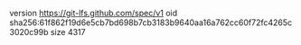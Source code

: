 version https://git-lfs.github.com/spec/v1
oid sha256:61f862f19d6e5cb7bd698b7cb3183b9640aa16a762cc60f72fc4265c3020c99b
size 4317
